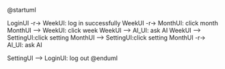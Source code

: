 @startuml

LoginUI -r-> WeekUI: log in successfully
WeekUI -r-> MonthUI: click month
MonthUI --> WeekUI: click week
WeekUI --> AI_UI: ask AI
WeekUI --> SettingUI:click setting
MonthUI --> SettingUI:click setting
MonthUI -r-> AI_UI: ask AI


SettingUI --> LoginUI: log out
@enduml
